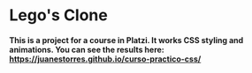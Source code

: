 # Lego's Clone 

#### This is a project for a course in Platzi. It works CSS styling and animations. You can see the results here: https://juanestorres.github.io/curso-practico-css/

